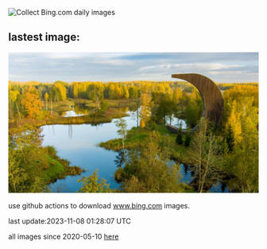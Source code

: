 ![Collect Bing.com daily images](https://github.com/counter2015/bing-daily-images/workflows/Collect%20Bing.com%20daily%20images/badge.svg)
## lastest image:
![](images/KirkilaiTower.jpg)

use github actions to download www.bing.com images.

last update:2023-11-08 01:28:07 UTC

all images since 2020-05-10 [here](https://github.com/counter2015/bing-daily-images/tree/master/images) 
